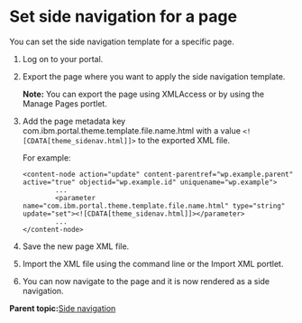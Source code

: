 # Set side navigation for a page

You can set the side navigation template for a specific page.

1.  Log on to your portal.

2.  Export the page where you want to apply the side navigation template.

    **Note:** You can export the page using XMLAccess or by using the Manage Pages portlet.

3.  Add the page metadata key com.ibm.portal.theme.template.file.name.html with a value `<![CDATA[theme_sidenav.html]]>` to the exported XML file.

    For example:

    ```
    <content-node action="update" content-parentref="wp.example.parent" active="true" objectid="wp.example.id" uniquename="wp.example">
    		...
    		<parameter name="com.ibm.portal.theme.template.file.name.html" type="string" update="set"><![CDATA[theme_sidenav.html]]></parameter>
    		...
    </content-node>
    ```

4.  Save the new page XML file.

5.  Import the XML file using the command line or the Import XML portlet.

6.  You can now navigate to the page and it is now rendered as a side navigation.


**Parent topic:**[Side navigation](../dev-theme/themeopt_cust_nav_side.md)

